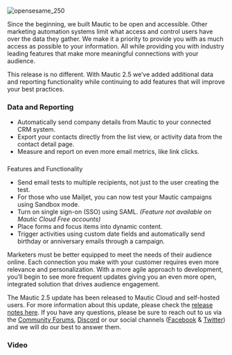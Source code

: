 ![opensesame_250](https://www.mautic.org/wp-content/uploads/2017/01/openSesame_250-1024x482.jpg)


Since the beginning, we built Mautic to be open and accessible. Other marketing automation systems limit what access and control users have over the data they gather. We make it a priority to provide you with as much access as possible to your information. All while providing you with industry leading features that make more meaningful connections with your audience. 

This release is no different. With Mautic 2.5 we’ve added additional data and reporting functionality while continuing to add features that will improve your best practices. 


### Data and Reporting



- Automatically send company details from Mautic to your connected CRM system.
- Export your contacts directly from the list view, or activity data from the contact detail page.
- Measure and report on even more email metrics, like link clicks.



### 
Features and Functionality



- Send email tests to multiple recipients, not just to the user creating the test.
- For those who use Mailjet, you can now test your Mautic campaigns using Sandbox mode. 
- Turn on single sign-on (SSO) using SAML. *(Feature not available on Mautic Cloud Free accounts)*
- Place forms and focus items into dynamic content.
- Trigger activities using custom date fields and automatically send birthday or anniversary emails through a campaign. 



Marketers must be better equipped to meet the needs of their audience online. Each connection you make with your customer requires even more relevance and personalization. With a more agile approach to development, you’ll begin to see more frequent updates giving you an even more open, integrated solution that drives audience engagement. 

The Mautic 2.5 update has been released to Mautic Cloud and self-hosted users. For more information about this update, please check the [release notes here](https://github.com/mautic/mautic/releases/tag/2.5.0). If you have any questions, please be sure to reach out to us via the [Community Forums](https://www.mautic.org/community), [Discord](https://discord.gg/mautic) or our social channels ([Facebook](https://www.facebook.com/trymautic) & [Twitter](https://www.twitter.com/trymautic)) and we will do our best to answer them.


### Video

<script src="//fast.wistia.com/embed/medias/1rfo5o14jo.jsonp" async></script><script src="//fast.wistia.com/assets/external/E-v1.js" async></script>